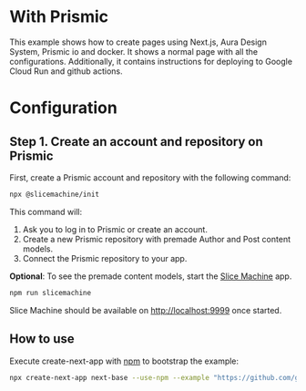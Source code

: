 # With Prismic

This example shows how to create pages using Next.js, Aura Design System, Prismic io and docker. It shows a normal page with all the configurations. Additionally, it contains instructions for deploying to Google Cloud Run and github actions.

# Configuration

## Step 1. Create an account and repository on Prismic

First, create a Prismic account and repository with the following command:

```bash
npx @slicemachine/init
```

This command will:

1. Ask you to log in to Prismic or create an account.
2. Create a new Prismic repository with premade Author and Post content models.
3. Connect the Prismic repository to your app.

**Optional**: To see the premade content models, start the [Slice Machine](https://prismic.io/docs/technologies/slice-machine) app.

```bash
npm run slicemachine
```

Slice Machine should be available on <http://localhost:9999> once started.

## How to use

Execute create-next-app with [npm](https://docs.npmjs.com/cli/init) to bootstrap the example:

```bash
npx create-next-app next-base --use-npm --example "https://github.com/garitma/aura-design-system/tree/canary/examples/cms-prismic-with-docker"
```
